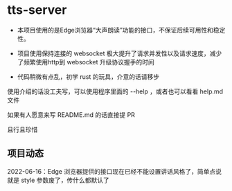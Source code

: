 # tts-server

- 本项目使用的是Edge浏览器“大声朗读”功能的接口，不保证后续可用性和稳定性。


- 项目使用保持连接的 websocket 极大提升了请求并发性以及请求速度，减少了频繁使用http到 websocket 升级协议握手的时间


- 代码稍微有点乱，初学 rust 的玩具，介意的话请移步 



使用介绍的话没工夫写，可以使用程序里面的 --help ，或者也可以看看 help.md 文件


如果有人愿意来写 README.md 的话直接提 PR


且行且珍惜


## 项目动态

2022-06-16：Edge 浏览器提供的接口现在已经不能设置讲话风格了，简单点说就是 style 参数废了，传什么都默认了

